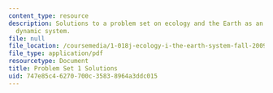 ```yaml
---
content_type: resource
description: Solutions to a problem set on ecology and the Earth as an integrated
  dynamic system.
file: null
file_location: /coursemedia/1-018j-ecology-i-the-earth-system-fall-2009/747e85c46270700c35838964a3ddc015_MIT1_018JF09_hw1_ans.pdf
file_type: application/pdf
resourcetype: Document
title: Problem Set 1 Solutions
uid: 747e85c4-6270-700c-3583-8964a3ddc015
---
```

